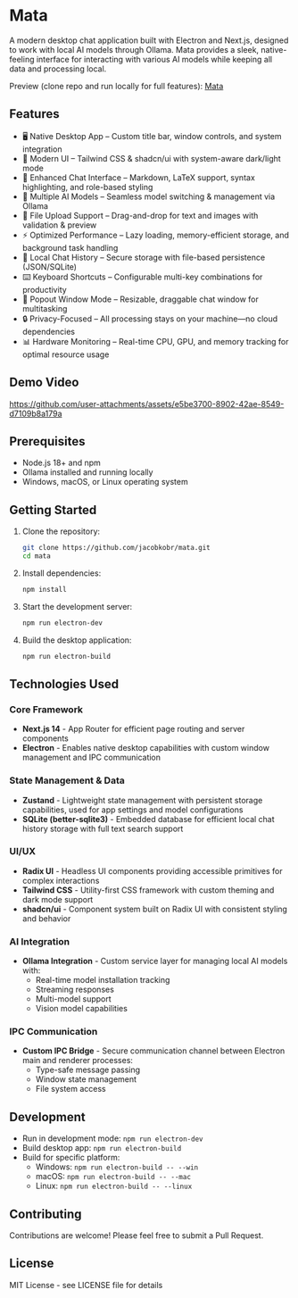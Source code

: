 # Mata

A modern desktop chat application built with Electron and Next.js, designed to work with local AI models through Ollama. Mata provides a sleek, native-feeling interface for interacting with various AI models while keeping all data and processing local.

Preview (clone repo and run locally for full features):
[Mata](https://mataai.netlify.app/)

## Features

- 🖥️ Native Desktop App – Custom title bar, window controls, and system integration
- 🎨 Modern UI – Tailwind CSS & shadcn/ui with system-aware dark/light mode
- 💬 Enhanced Chat Interface – Markdown, LaTeX support, syntax highlighting, and role-based styling
- 🤖 Multiple AI Models – Seamless model switching & management via Ollama
- 📁 File Upload Support – Drag-and-drop for text and images with validation & preview
- ⚡ Optimized Performance – Lazy loading, memory-efficient storage, and background task handling
- 💾 Local Chat History – Secure storage with file-based persistence (JSON/SQLite)
- ⌨️ Keyboard Shortcuts – Configurable multi-key combinations for productivity
- 🔄 Popout Window Mode – Resizable, draggable chat window for multitasking
- 🔒 Privacy-Focused – All processing stays on your machine—no cloud dependencies
- 📊 Hardware Monitoring – Real-time CPU, GPU, and memory tracking for optimal resource usage

## Demo Video

https://github.com/user-attachments/assets/e5be3700-8902-42ae-8549-d7109b8a179a

## Prerequisites

- Node.js 18+ and npm
- Ollama installed and running locally
- Windows, macOS, or Linux operating system

## Getting Started

1. Clone the repository:
   ```bash
   git clone https://github.com/jacobkobr/mata.git
   cd mata
   ```

2. Install dependencies:
   ```bash
   npm install
   ```

3. Start the development server:
   ```bash
   npm run electron-dev
   ```

4. Build the desktop application:
   ```bash
   npm run electron-build
   ```

## Technologies Used

### Core Framework
- **Next.js 14** - App Router for efficient page routing and server components
- **Electron** - Enables native desktop capabilities with custom window management and IPC communication

### State Management & Data
- **Zustand** - Lightweight state management with persistent storage capabilities, used for app settings and model configurations
- **SQLite (better-sqlite3)** - Embedded database for efficient local chat history storage with full text search support

### UI/UX
- **Radix UI** - Headless UI components providing accessible primitives for complex interactions
- **Tailwind CSS** - Utility-first CSS framework with custom theming and dark mode support
- **shadcn/ui** - Component system built on Radix UI with consistent styling and behavior

### AI Integration
- **Ollama Integration** - Custom service layer for managing local AI models with:
  - Real-time model installation tracking
  - Streaming responses
  - Multi-model support
  - Vision model capabilities

### IPC Communication
- **Custom IPC Bridge** - Secure communication channel between Electron main and renderer processes:
  - Type-safe message passing
  - Window state management
  - File system access

## Development

- Run in development mode: `npm run electron-dev`
- Build desktop app: `npm run electron-build`
- Build for specific platform:
  - Windows: `npm run electron-build -- --win`
  - macOS: `npm run electron-build -- --mac`
  - Linux: `npm run electron-build -- --linux`

## Contributing

Contributions are welcome! Please feel free to submit a Pull Request.

## License

MIT License - see LICENSE file for details 
